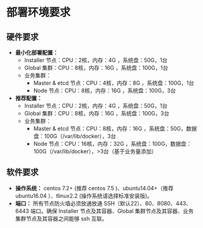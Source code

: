#  部署环境要求



## 硬件要求

* **最小化部署配置：**
  * Installer 节点：CPU：2核，内存：4G ，系统盘：50G，1台
  * Global 集群：CPU：8核，内存：16G ，系统盘：100G，1台
  * 业务集群：
    * Master & etcd 节点：CPU：4核，内存：8G ，系统盘：100G，1台
    * Node 节点：CPU：8核，内存：16G ，系统盘：100G，3台
* **推荐配置：**
  * Installer 节点：CPU：2核，内存：4G ，系统盘：50G，1台
  * Global 集群：CPU：8核，内存：16G ，系统盘：100G，3台
  * 业务集群：
    * Master & etcd 节点：CPU：8核，内存：16G ，系统盘：50G，数据盘：100G（/var/lib/docker），3台
    * Node 节点：CPU：16核，内存：32G ，系统盘：100G，数据盘：100G（/var/lib/docker），>3台（基于业务量添加）



## 软件要求

* **操作系统：** centos 7.2+ (推荐 centos 7.5 )、ubuntu14.04+（推荐 ubuntu16.04 ）、tlinux2.2 (操作系统请选择标准安装版)。
* **端口：** 所有节点防火墙必须放通放通 SSH（默认22）、80、8080、443、6443 端口。确保 Installer 节点及其容器、Global 集群节点及其容器、业务集群节点及其容器之间能够 ssh 互联。
